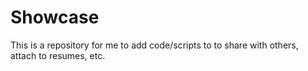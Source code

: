 # Showcase
This is a repository for me to add code/scripts to to share with others, attach to resumes, etc.
